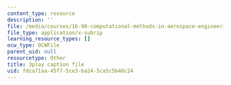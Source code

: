 ```yaml
---
content_type: resource
description: ''
file: /media/courses/16-90-computational-methods-in-aerospace-engineering-spring-2014/fdca71aa45f75ce3ba245ca5c5b46c24_8ulQDwKTBOc.vtt
file_type: application/x-subrip
learning_resource_types: []
ocw_type: OCWFile
parent_uid: null
resourcetype: Other
title: 3play caption file
uid: fdca71aa-45f7-5ce3-ba24-5ca5c5b46c24
---
```


